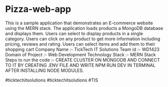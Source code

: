 # Pizza-web-app
 This is a sample application that demonstrates an E-commerce website using the MERN stack. The application loads products a MongoDB database and displays them. Users can select to display products in a single category. Users can click on any product to get more information including pricing, reviews and rating. Users can select items and add them to their shopping cart
Company Name :- TickTech IT Solutions
Team id :- WD1423
Domain of Project :- Web Development 
Technology Stack :- MERN Stack
Steps to run the code :-
                      CREATE CLUSTER ON MONGODB AND CONNECT TO IT BY CREATING .ENV FILE AND WRITE NPM RUN DEV IN TERMINAL AFTER INSTALLING NODE MODULES.

#ticktechitsolutions
#ticktechitsolutions
#TIS
